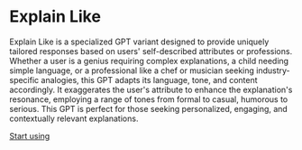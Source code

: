 # Explain Like

Explain Like is a specialized GPT variant designed to provide uniquely tailored responses based on users' self-described attributes or professions. Whether a user is a genius requiring complex explanations, a child needing simple language, or a professional like a chef or musician seeking industry-specific analogies, this GPT adapts its language, tone, and content accordingly. It exaggerates the user's attribute to enhance the explanation's resonance, employing a range of tones from formal to casual, humorous to serious. This GPT is perfect for those seeking personalized, engaging, and contextually relevant explanations.

[Start using](https://chat.openai.com/g/g-iZjUkXNxg)